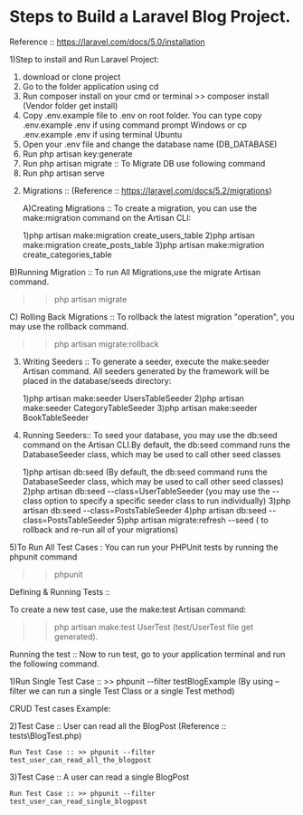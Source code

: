 # Steps to Build a Laravel Blog Project.

 Reference :: https://laravel.com/docs/5.0/installation 

1)Step to install and Run Laravel Project:

1. download or clone project
2. Go to the folder application using cd
3. Run composer install on your cmd or terminal  >> composer install (Vendor folder get install)
4. Copy .env.example file to .env on root folder. 
    You can type copy .env.example .env if using command prompt Windows 
     or cp .env.example .env if using terminal Ubuntu
5. Open your .env file and change the database name (DB_DATABASE)
6. Run php artisan key:generate
7. Run php artisan migrate :: To Migrate DB use following command
8. Run php artisan serve


2) Migrations :: (Reference :: https://laravel.com/docs/5.2/migrations)

   A)Creating Migrations :: To create a migration, you can use the make:migration command on the Artisan CLI:

   1)php artisan make:migration create_users_table
   2)php artisan make:migration create_posts_table
   3)php artisan make:migration create_categories_table

  B)Running Migration :: To run All Migrations,use the migrate Artisan command.
  
>>php artisan migrate 

 C) Rolling Back Migrations :: To rollback the latest migration "operation", you may use the rollback command.
>> php artisan migrate:rollback 


3) Writing Seeders ::  To generate a seeder, execute the make:seeder Artisan command. All seeders generated by the framework will be placed in the database/seeds directory:

	 1)php artisan make:seeder UsersTableSeeder
	 2)php artisan make:seeder CategoryTableSeeder
	 3)php artisan make:seeder BookTableSeeder

	 
4) Running Seeders:: To seed your database, you may use the db:seed command on the Artisan CLI.By default, the db:seed command runs the DatabaseSeeder class, which may be used to call other seed classes 

    1)php artisan db:seed	 (By default, the db:seed command runs the DatabaseSeeder class, which may be used to call other seed classes)
    2)php artisan db:seed --class=UserTableSeeder (you may use the --class option to specify a specific seeder class to run individually)
    3)php artisan db:seed --class=PostsTableSeeder
    4)php artisan db:seed --class=PostsTableSeeder
    5)php artisan migrate:refresh --seed ( to rollback and re-run all of your migrations)

 
5)To Run All Test Cases : You can run your PHPUnit tests by running the phpunit command
>> phpunit

 Defining & Running Tests ::

To create a new test case, use the make:test Artisan command:

>> php artisan make:test UserTest  (test/UserTest file get generated).

 Running the test ::
  Now to run test, go to your application terminal and run the following command.
  
  1)Run Single Test Case ::
     >> phpunit --filter testBlogExample  (By using –filter we can run a single Test Class or a single Test method)
	
   CRUD Test cases Example:
   
  2)Test Case ::  User can read all the BlogPost (Reference :: tests\BlogTest.php) 
  
    Run Test Case :: >> phpunit --filter test_user_can_read_all_the_blogpost 
	
  3)Test Case :: A user can read a single BlogPost	
  
    Run Test Case :: >> phpunit --filter test_user_can_read_single_blogpost
	







 


